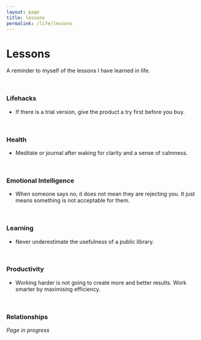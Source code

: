 ```yaml
---
layout: page
title: lessons
permalink: /life/lessons
---
```


<h1>Lessons</h1>

A reminder to myself of the lessons I have learned in life.

<br />

### Lifehacks

- If there is a trial version, give the product a try first before you buy.

<br />

### Health

- Meditate or journal after waking for clarity and a sense of calmness.

<br />

### Emotional Intelligence

- When someone says no, it does not mean they are rejecting you. It just means something is not acceptable for them.

<br />

### Learning

- Never underestimate the usefulness of a public library. 

<br />

### Productivity

- Working harder is not going to create more and better results. Work smarter by maximising efficiency.

<br />

### Relationships

<i>Page in progress</i>

<style>
  .wrapper {
    max-width: 58em;
  }
</style>